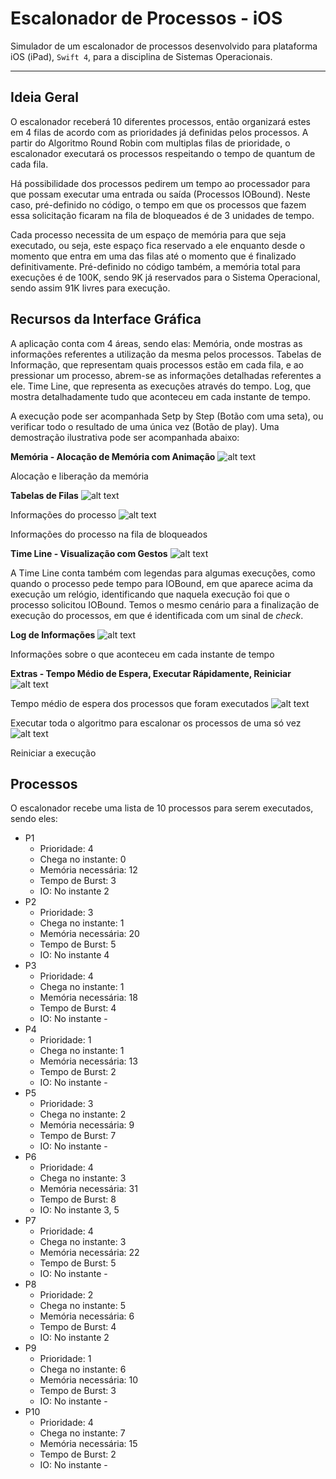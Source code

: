 # Escalonador de Processos - iOS
Simulador de um escalonador de processos desenvolvido para plataforma iOS (iPad), `Swift 4`, para a disciplina de Sistemas Operacionais.

******

## Ideia Geral
O escalonador receberá 10 diferentes processos, então organizará estes em 4 filas de acordo com as prioridades já definidas pelos processos. A partir do Algoritmo Round Robin com multiplas filas de prioridade, o escalonador executará os processos respeitando o tempo de quantum de cada fila.

Há possibilidade dos processos pedirem um tempo ao processador para que possam executar uma entrada ou saída (Processos IOBound). Neste caso, pré-definido no código, o tempo em que os processos que fazem essa solicitação ficaram na fila de bloqueados é de 3 unidades de tempo.

Cada processo necessita de um espaço de memória para que seja executado, ou seja, este espaço fica reservado a ele enquanto desde o momento que entra em uma das filas até o momento que é finalizado definitivamente. Pré-definido no código também, a memória total para execuções é de 100K, sendo 9K já reservados para o Sistema Operacional, sendo assim 91K livres para execução.

## Recursos da Interface Gráfica
A aplicação conta com 4 áreas, sendo elas:
Memória, onde mostras as informações referentes a utilização da mesma pelos processos.
Tabelas de Informação, que representam quais processos estão em cada fila, e ao pressionar um processo, abrem-se as informações detalhadas referentes a ele.
Time Line, que representa as execuções através do tempo.
Log, que mostra detalhadamente tudo que aconteceu em cada instante de tempo.

A execução pode ser acompanhada Setp by Step (Botão com uma seta), ou verificar todo o resultado de uma única vez (Botão de play).
Uma demostração ilustrativa pode ser acompanhada abaixo:

**Memória - Alocação de Memória com Animação**
![alt text](imgDemo/memoria.gif "Memória")

Alocação e liberação da memória

**Tabelas de Filas**
![alt text](imgDemo/info.gif "Informações do Processo")

Informações do processo
![alt text](imgDemo/bloqueado.gif "Fila de Bloqueados")

Informações do processo na fila de bloqueados

**Time Line - Visualização com Gestos**
![alt text](imgDemo/gestos.gif "Visualização da Time Line")

A Time Line conta também com legendas para algumas execuções, como quando o processo pede tempo para IOBound, em que aparece acima da execução um relógio, identificando que naquela execução foi que o processo solicitou IOBound. Temos o mesmo cenário para a finalização de execução do processos, em que é identificada com um sinal de *check*.

**Log de Informações**
![alt text](imgDemo/log.gif "Log de Informações")

Informações sobre o que aconteceu em cada instante de tempo

**Extras - Tempo Médio de Espera, Executar Rápidamente, Reiniciar**
![alt text](imgDemo/tempo.gif "Tempo médio de espera dos processos")

Tempo médio de espera dos processos que foram executados
![alt text](imgDemo/fast.gif "Executar tudo de uma vez só")

Executar toda o algoritmo para escalonar os processos de uma só vez
![alt text](imgDemo/reiniciar.gif "Reiniciar a execução dos processos")

Reiniciar a execução

## Processos
O escalonador recebe uma lista de 10 processos para serem executados, sendo eles:
* P1
  - Prioridade: 4
  - Chega no instante: 0
  - Memória necessária: 12
  - Tempo de Burst: 3
  - IO: No instante 2
* P2
  - Prioridade: 3
  - Chega no instante: 1
  - Memória necessária: 20
  - Tempo de Burst: 5
  - IO: No instante 4
* P3
  - Prioridade: 4
  - Chega no instante: 1
  - Memória necessária: 18
  - Tempo de Burst: 4
  - IO: No instante -
* P4
  - Prioridade: 1
  - Chega no instante: 1
  - Memória necessária: 13
  - Tempo de Burst: 2
  - IO: No instante -
* P5
  - Prioridade: 3
  - Chega no instante: 2
  - Memória necessária: 9
  - Tempo de Burst: 7
  - IO: No instante -
* P6
  - Prioridade: 4
  - Chega no instante: 3
  - Memória necessária: 31
  - Tempo de Burst: 8
  - IO: No instante 3, 5
* P7
  - Prioridade: 4
  - Chega no instante: 3
  - Memória necessária: 22
  - Tempo de Burst: 5
  - IO: No instante -
* P8
  - Prioridade: 2
  - Chega no instante: 5
  - Memória necessária: 6
  - Tempo de Burst: 4
  - IO: No instante 2
* P9
  - Prioridade: 1
  - Chega no instante: 6
  - Memória necessária: 10
  - Tempo de Burst: 3
  - IO: No instante -
* P10
  - Prioridade: 4
  - Chega no instante: 7
  - Memória necessária: 15
  - Tempo de Burst: 2
  - IO: No instante -



<!-- Nada  -->
